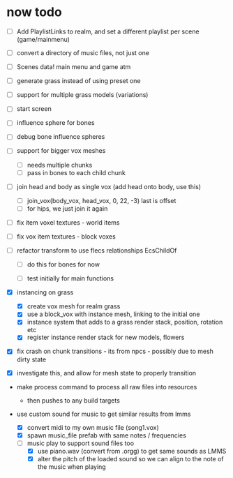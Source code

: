 # now todo #

- [ ] Add PlaylistLinks to realm, and set a different playlist per scene (game/mainmenu)
- [ ] convert a directory of music files, not just one
- [ ] Scenes data! main menu and game atm
- [ ] generate grass instead of using preset one
- [ ] support for multiple grass models (variations)

- [ ] start screen
- [ ] influence sphere for bones
- [ ] debug bone influence spheres
- [ ] support for bigger vox meshes
    - [ ] needs multiple chunks
    - [ ] pass in bones to each child chunk
- [ ] join head and body as single vox (add head onto body, use this)
    - [ ] join_vox(body_vox, head_vox, 0, 22, -3) last is offset
    - [ ] for hips, we just join it again
- [ ] fix item voxel textures - world items
- [ ] fix vox item textures - block voxes

- [ ] refactor transform to use flecs relationships EcsChildOf
    - [ ] do this for bones for now
    - [ ] test initially for main functions


- [x] instancing on grass
    - [x] create vox mesh for realm grass
    - [x] use a block_vox with instance mesh, linking to the initial one
    - [x] instance system that adds to a grass render stack, position, rotation etc
    - [x] register instance render stack for new models, flowers

- [x] fix crash on chunk transitions - its from npcs - possibly due to mesh dirty state
- [x] investigate this, and allow for mesh state to properly transition

- make process command to process all raw files into resources
    - then pushes to any build targets

- use custom sound for music to get similar results from lmms
    - [x] convert midi to my own music file (song1.vox)
    - [x] spawn music_file prefab with same notes / frequencies
    - [ ] music play to support sound files too
        - [x] use piano.wav (convert from .orgg) to get same sounds as LMMS
        - [x] alter the pitch of the loaded sound so we can align to the note of the music when playing
